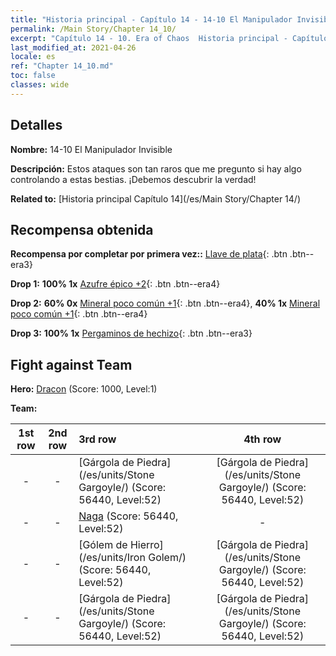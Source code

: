 ```yaml
---
title: "Historia principal - Capítulo 14 - 14-10 El Manipulador Invisible"
permalink: /Main Story/Chapter 14_10/
excerpt: "Capítulo 14 - 10. Era of Chaos  Historia principal - Capítulo 14_10. 14-10 El Manipulador Invisible"
last_modified_at: 2021-04-26
locale: es
ref: "Chapter 14_10.md"
toc: false
classes: wide
---
```


## Detalles

 **Nombre:** 14-10 El Manipulador Invisible

 **Descripción:** Estos ataques son tan raros que me pregunto si hay algo controlando a estas bestias. ¡Debemos descubrir la verdad!

 **Related to:** [Historia principal Capítulo 14](/es/Main Story/Chapter 14/)

## Recompensa obtenida

 **Recompensa por completar por primera vez::** [Llave de plata](/ItemsES/con_693/){: .btn .btn--era3}

 **Drop 1:** **100% 1x** [Azufre épico +2](/ItemsES/mat_50/){: .btn .btn--era4}

 **Drop 2:** **60% 0x** [Mineral poco común +1](/ItemsES/mat_40/){: .btn .btn--era4}, **40% 1x** [Mineral poco común +1](/ItemsES/mat_40/){: .btn .btn--era4}

 **Drop 3:** **100% 1x** [Pergaminos de hechizo](/ItemsES/con_694/){: .btn .btn--era3}


## Fight against Team
 **Hero:** [Dracon](/es/heroes/Dracon/) (Score: 1000, Level:1)

 **Team:**


  | 1st row | 2nd row | 3rd row | 4th row |
  |:----:|:----:|:----|:----:|
  | - | - | [Gárgola de Piedra](/es/units/Stone Gargoyle/) (Score: 56440, Level:52)  | [Gárgola de Piedra](/es/units/Stone Gargoyle/) (Score: 56440, Level:52)  |
  | - | - | [Naga](/es/units/Naga/) (Score: 56440, Level:52)  | - |
  | - | - | [Gólem de Hierro](/es/units/Iron Golem/) (Score: 56440, Level:52)  | [Gárgola de Piedra](/es/units/Stone Gargoyle/) (Score: 56440, Level:52)  |
  | - | - | [Gárgola de Piedra](/es/units/Stone Gargoyle/) (Score: 56440, Level:52)  | [Gárgola de Piedra](/es/units/Stone Gargoyle/) (Score: 56440, Level:52)  |


